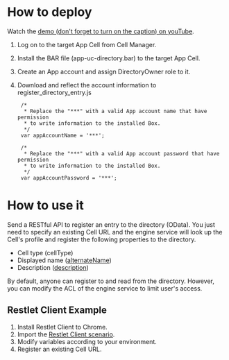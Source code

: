 # How to deploy  
Watch the [demo (don't forget to turn on the caption) on youTube](https://www.youtube.com/watch?v=gw7z0rV8ZDo&feature=youtu.be).  
1. Log on to the target App Cell from Cell Manager.  
1. Install the BAR file (app-uc-directory.bar) to the target App Cell.  
1. Create an App account and assign DirectoryOwner role to it.  
1. Download and reflect the account information to register_directory_entry.js  

        /*
         * Replace the "***" with a valid App account name that have permission 
         * to write information to the installed Box.
         */
        var appAccountName = '***';

        /*
         * Replace the "***" with a valid App account password that have permission 
         * to write information to the installed Box.
         */
        var appAccountPassword = '***';

# How to use it  
Send a RESTful API to register an entry to the directory (OData).
You just need to specify an existing Cell URL and the engine service will look up the Cell's profile and register the following properties to the directory.  

- Cell type (cellType)  
- Displayed name ([alternateName](http://schema.org/alternateName))  
- Description ([description](http://schema.org/description))  

By default, anyone can register to and read from the directory. However, you can modify the ACL of the engine service to limit user's access.  

## Restlet Client Example  
1. Install Restlet Client to Chrome.  
1. Import the [Restlet Client scenario](resources/RestletClientScenarios/demo-directory-API.json).  
1. Modify variables according to your environment.  
1. Register an existing Cell URL.  
